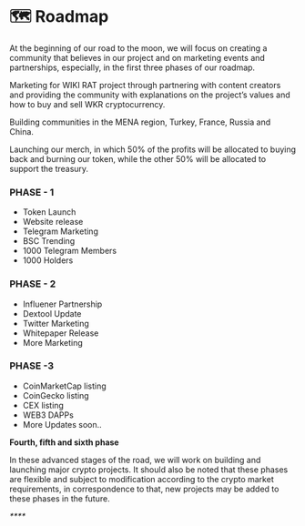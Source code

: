 # 🗺 Roadmap

At the beginning of our road to the moon, we will focus on creating a community that believes in our project and on marketing events and partnerships, especially, in the first three phases of our roadmap.

Marketing for WIKI RAT project through partnering with content creators and providing the community with explanations on the project’s values and how to buy and sell WKR cryptocurrency.

Building communities in the MENA region, Turkey, France, Russia and China.

Launching our merch, in which 50% of the profits will be allocated to buying back and burning our token, while the other 50% will be allocated to support the treasury.

### PHASE - 1

* Token Launch
* Website release
* Telegram Marketing
* BSC Trending
* 1000 Telegram Members
* 1000 Holders

### PHASE - 2

* Influener Partnership
* Dextool Update
* Twitter Marketing
* Whitepaper Release
* More Marketing

### PHASE -3

* CoinMarketCap listing
* CoinGecko listing
* CEX listing
* WEB3 DAPPs
* More Updates soon..

**Fourth, fifth and sixth phase**

In these advanced stages of the road, we will work on building and launching major crypto projects. It should also be noted that these phases are flexible and subject to modification according to the crypto market requirements, in correspondence to that, new projects may be added to these phases in the future.

_****_
